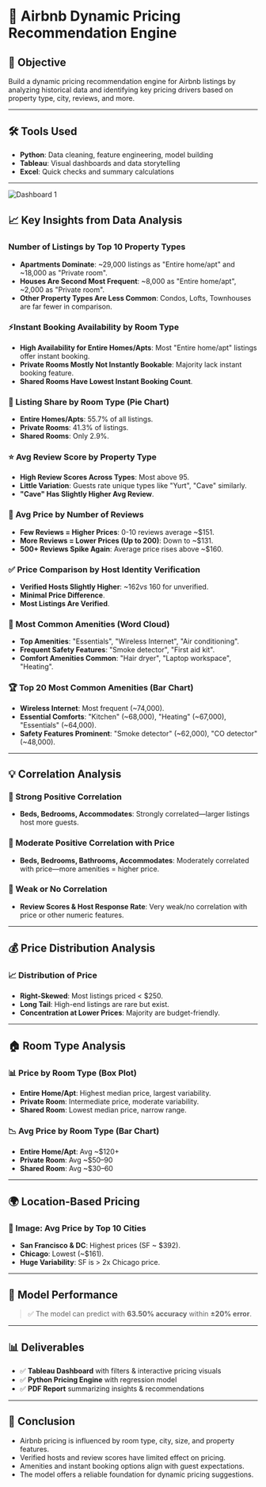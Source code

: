 # 🏡 Airbnb Dynamic Pricing Recommendation Engine

## 📌 Objective  
Build a dynamic pricing recommendation engine for Airbnb listings by analyzing historical data and identifying key pricing drivers based on property type, city, reviews, and more.

---

## 🛠️ Tools Used  
- **Python**: Data cleaning, feature engineering, model building  
- **Tableau**: Visual dashboards and data storytelling  
- **Excel**: Quick checks and summary calculations

---

![Dashboard 1](Images/Introduction.png)

## 📈 Key Insights from Data Analysis

### Number of Listings by Top 10 Property Types
- **Apartments Dominate**: ~29,000 listings as "Entire home/apt" and ~18,000 as "Private room".
- **Houses Are Second Most Frequent**: ~8,000 as "Entire home/apt", ~2,000 as "Private room".
- **Other Property Types Are Less Common**: Condos, Lofts, Townhouses are far fewer in comparison.

### ⚡Instant Booking Availability by Room Type
- **High Availability for Entire Homes/Apts**: Most "Entire home/apt" listings offer instant booking.
- **Private Rooms Mostly Not Instantly Bookable**: Majority lack instant booking feature.
- **Shared Rooms Have Lowest Instant Booking Count**.

### 🧁 Listing Share by Room Type (Pie Chart)
- **Entire Homes/Apts**: 55.7% of all listings.
- **Private Rooms**: 41.3% of listings.
- **Shared Rooms**: Only 2.9%.

### ⭐ Avg Review Score by Property Type
- **High Review Scores Across Types**: Most above 95.
- **Little Variation**: Guests rate unique types like "Yurt", "Cave" similarly.
- **"Cave" Has Slightly Higher Avg Review**.

### 💬 Avg Price by Number of Reviews
- **Few Reviews = Higher Prices**: 0-10 reviews average ~$151.
- **More Reviews = Lower Prices (Up to 200)**: Down to ~$131.
- **500+ Reviews Spike Again**: Average price rises above ~$160.

### ✅  Price Comparison by Host Identity Verification
- **Verified Hosts Slightly Higher**: ~$162 vs ~$160 for unverified.
- **Minimal Price Difference**.
- **Most Listings Are Verified**.

### 🧳 Most Common Amenities (Word Cloud)
- **Top Amenities**: "Essentials", "Wireless Internet", "Air conditioning".
- **Frequent Safety Features**: "Smoke detector", "First aid kit".
- **Comfort Amenities Common**: "Hair dryer", "Laptop workspace", "Heating".

### 🏆 Top 20 Most Common Amenities (Bar Chart)
- **Wireless Internet**: Most frequent (~74,000).
- **Essential Comforts**: "Kitchen" (~68,000), "Heating" (~67,000), "Essentials" (~64,000).
- **Safety Features Prominent**: "Smoke detector" (~62,000), "CO detector" (~48,000).

---

## 💡 Correlation Analysis

### 📌 Strong Positive Correlation
- **Beds, Bedrooms, Accommodates**: Strongly correlated—larger listings host more guests.

### 📌 Moderate Positive Correlation with Price
- **Beds, Bedrooms, Bathrooms, Accommodates**: Moderately correlated with price—more amenities = higher price.

### 📌 Weak or No Correlation
- **Review Scores & Host Response Rate**: Very weak/no correlation with price or other numeric features.

---

## 💰 Price Distribution Analysis

### 📈 Distribution of Price
- **Right-Skewed**: Most listings priced < $250.
- **Long Tail**: High-end listings are rare but exist.
- **Concentration at Lower Prices**: Majority are budget-friendly.

---

## 🏠 Room Type Analysis

### 📊 Price by Room Type (Box Plot)
- **Entire Home/Apt**: Highest median price, largest variability.
- **Private Room**: Intermediate price, moderate variability.
- **Shared Room**: Lowest median price, narrow range.

### 📉 Avg Price by Room Type (Bar Chart)
- **Entire Home/Apt**: Avg ~$120+
- **Private Room**: Avg ~$50–90
- **Shared Room**: Avg ~$30–60

---

## 🌍 Location-Based Pricing

### 📍 Image: Avg Price by Top 10 Cities
- **San Francisco & DC**: Highest prices (SF ~ $392).
- **Chicago**: Lowest (~$161).
- **Huge Variability**: SF is > 2x Chicago price.

---

## 🤖 Model Performance

> ✅ The model can predict with **63.50% accuracy** within **±20% error**.

---

## 📊 Deliverables
- ✅ **Tableau Dashboard** with filters & interactive pricing visuals  
- ✅ **Python Pricing Engine** with regression model  
- ✅ **PDF Report** summarizing insights & recommendations

---

## 🧭 Conclusion
- Airbnb pricing is influenced by room type, city, size, and property features.
- Verified hosts and review scores have limited effect on pricing.
- Amenities and instant booking options align with guest expectations.
- The model offers a reliable foundation for dynamic pricing suggestions.
